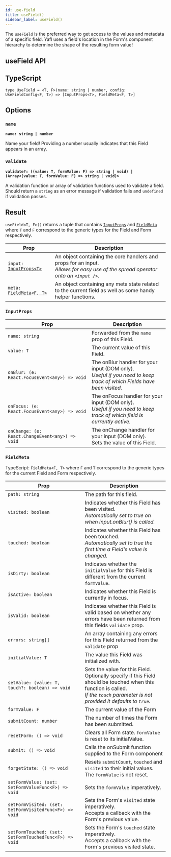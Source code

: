 ```yaml
---
id: use-field
title: useField()
sidebar_label: useField()
---
```


 The `useField` is the preferred way to get access to the values and metadata of a specific field. Yafl uses a field's location in the Form's component hierarchy to determine the shape of the resulting form value!

## useField API

## TypeScript

`type UseField = <T, F>(name: string | number, config: UseFieldConfig<F, T>) => [InputProps<T>, FieldMeta<F, T>]`

## Options

### `name`
**`name: string | number`**

Name your field! Providing a number usually indicates that this Field appears in an array.

### `validate`
**`validate?: ((value: T, formValue: F) => string | void) | (Array<(value: T, formValue: F) => string | void)>`**

A validation function or array of validation functions used to validate a field. Should return a `string` as an error message if validation fails and `undefined` if validation passes.

## Result

`useField<T, F>()` returns a tuple that contains [`InputProps`](#field-inputprops) and [`FieldMeta`](#fieldmeta) where `T` and `F` correspond to the generic types for the Field and Form respectively.

| Prop | Description |
| - | - |
| `input: ` [`InputProps<T>`](#field-inputprops) | An object containing the core handlers and props for an input.<br />*Allows for easy use of the spread operator onto an `<input />`.* |
| `meta: ` [`FieldMeta<F, T>`](#fieldmeta) | An object containing any meta state related to the current field as well as some handy helper functions. |

### `InputProps`

| Prop | Description |
| - | - |
| `name: string` | Forwarded from the `name` prop of this Field. |
| `value: T` | The current value of this Field. |
| `onBlur: (e: React.FocusEvent<any>) => void` | The onBlur handler for your input (DOM only).<br />*Useful if you need to keep track of which Fields have been visited.* |
| `onFocus: (e: React.FocusEvent<any>) => void` | The onFocus handler for your input (DOM only).<br />*Useful if you need to keep track of which field is currently active.* |
| `onChange: (e: React.ChangeEvent<any>) => void` | The onChange handler for your input (DOM only).<br />Sets the value of this Field. |

### `FieldMeta`

TypeScript: `FieldMeta<F, T>` where `F` and `T` correspond to the generic types for the current Field and Form respectively.

| Prop | Description |
| - | - |
| `path: string` | The path for this field. |
| `visited: boolean` | Indicates whether this Field has been visited.<br />*Automatically set to true on when input.onBlur() is called.* |
| `touched: boolean` | Indicates whether this Field has been touched.<br />*Automatically set to true the first time a Field's value is changed.* |
| `isDirty: boolean` | Indicates whether the `initialValue` for this Field is different from the current `formValue`. |
| `isActive: boolean` | Indicates whether this Field is currently in focus. |
| `isValid: boolean` | Indicates whether this Field is valid based on whether any errors have been returned from this fields `validate` prop. |
| `errors: string[]` |  An array containing any errors for this Field returned from the `validate` prop |
| `initialValue: T` | The value this Field was initialized with. |
| `setValue: (value: T, touch?: boolean) => void` | Sets the value for this Field.<br />Optionally specify if this Field should be touched when this function is called.<br />*If the `touch` parameter is not provided it defaults to `true`.* |
| `formValue: F` | The current value of the Form |
| `submitCount: number` | The number of times the Form has been submitted.  |
| `resetForm: () => void` |  Clears all Form state. `formValue` is reset to its initialValue. |
| `submit: () => void` |  Calls the onSubmit function supplied to the Form component  |
| `forgetState: () => void` |  Resets `submitCount`, `touched` and `visited` to their initial values. The `formValue` is not reset. |
| `setFormValue: (set: SetFormValueFunc<F>) => void` |  Sets the `formValue` imperatively. |
| `setFormVisited: (set: SetFormVisitedFunc<F>) => void` |  Sets the Form's `visited` state imperatively.<br />Accepts a callback with the Form's previous value. |
| `setFormTouched: (set: SetFormTouchedFunc<F>) => void` | Sets the Form's `touched` state imperatively.<br />Accepts a callback with the Form's previous visited state. |